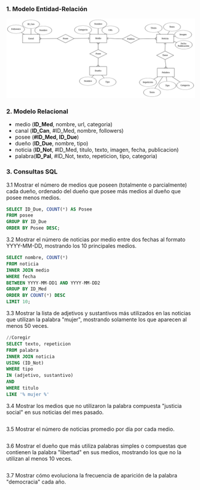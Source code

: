 ### 1. Modelo Entidad-Relación

![Foto](misc/ans06.png)

### 2. Modelo Relacional

* medio (__ID_Med__, nombre, url, categoria)
* canal  (__ID_Can__, #ID_Med, nombre, followers)
* posee (__#ID_Med, ID_Due__)
* dueño (__ID_Due__, nombre, tipo)
* noticia (__ID_Not__, #ID_Med, titulo, texto, imagen, fecha, publicacion)
* palabra(__ID_Pal__, #ID_Not, texto, repeticion, tipo, categoria)

### 3. Consultas SQL


3.1 Mostrar el número de medios que poseen (totalmente o parcialmente) cada dueño, ordenado del dueño que posee más medios al dueño que posee menos medios.

~~~sql
SELECT ID_Due, COUNT(*) AS Posee
FROM posee
GROUP BY ID_Due
ORDER BY Posee DESC;
~~~

3.2 Mostrar el número de noticias por medio entre dos fechas al formato YYYY-MM-DD, mostrando los 10 principales medios.

~~~sql
SELECT nombre, COUNT(*)
FROM noticia
INNER JOIN medio
WHERE fecha
BETWEEN YYYY-MM-DD1 AND YYYY-MM-DD2
GROUP BY ID_Med
ORDER BY COUNT(*) DESC
LIMIT 10;
~~~

3.3 Mostrar la lista de adjetivos y sustantivos más utilizados en las noticias que utilizan la palabra "mujer", mostrando solamente los que aparecen al menos 50 veces.

~~~sql
//Coregir
SELECT texto, repeticion
FROM palabra
INNER JOIN noticia
USING (ID_Not)
WHERE tipo 
IN (adjetivo, sustantivo)
AND
WHERE titulo
LIKE '% mujer %'
~~~

3.4 Mostrar los medios que no utilizaron la palabra compuesta "justicia social" en sus noticias del mes pasado.

~~~sql
~~~

3.5 Mostrar el número de noticias promedio por día por cada medio.

~~~sql
~~~

3.6 Mostrar el dueño que más utiliza palabras simples o compuestas que contienen la palabra "libertad" en sus medios, mostrando los que no la utilizan al menos 10 veces.

~~~sql
~~~

3.7 Mostrar cómo evoluciona la frecuencia de aparición de la palabra "democracia" cada año.

~~~sql
~~~